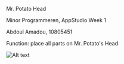 Mr. Potato Head

Minor Programmeren, AppStudio Week 1

Abdoul Amadou, 10805451


Function: place all parts on Mr. Potato's Head


![Alt text](https://github.com/abdoul9/repository/blob/master/Screenshot_2018-02-09-01-44-02.png)
